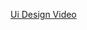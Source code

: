 [Ui Design Video](https://www.loom.com/share/b2017715d4544d5cba1c3a0116eeb732?sid=ed24e775-6b59-4c9d-a915-4c6891ea745c)
